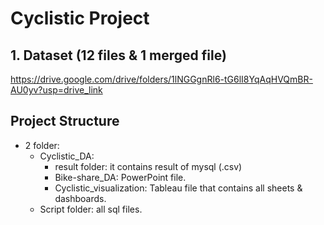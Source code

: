 # Cyclistic Project
## 1. Dataset (12 files & 1 merged file)
  https://drive.google.com/drive/folders/1lNGGgnRl6-tG6lI8YqAqHVQmBR-AU0yv?usp=drive_link
## Project Structure
  - 2 folder:
    + Cyclistic_DA:
      + result folder: it contains result of mysql (.csv)
      + Bike-share_DA: PowerPoint file.
      + Cyclistic_visualization: Tableau file that contains all sheets & dashboards.
    + Script folder: all sql files. 
